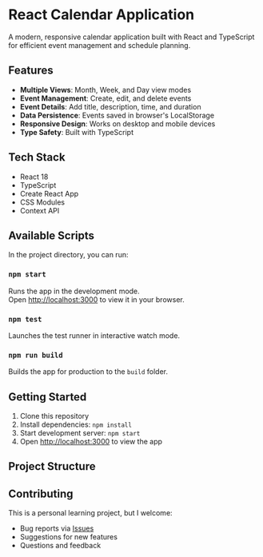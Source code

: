 # React Calendar Application

A modern, responsive calendar application built with React and TypeScript for efficient event management and schedule planning.

## Features

- **Multiple Views**: Month, Week, and Day view modes
- **Event Management**: Create, edit, and delete events
- **Event Details**: Add title, description, time, and duration
- **Data Persistence**: Events saved in browser's LocalStorage
- **Responsive Design**: Works on desktop and mobile devices
- **Type Safety**: Built with TypeScript

## Tech Stack

- React 18
- TypeScript
- Create React App
- CSS Modules
- Context API

## Available Scripts

In the project directory, you can run:

### `npm start`

Runs the app in the development mode.\
Open [http://localhost:3000](http://localhost:3000) to view it in your browser.

### `npm test`

Launches the test runner in interactive watch mode.

### `npm run build`

Builds the app for production to the `build` folder.

## Getting Started

1. Clone this repository
2. Install dependencies: `npm install`
3. Start development server: `npm start`
4. Open [http://localhost:3000](http://localhost:3000) to view the app

## Project Structure

## Contributing

This is a personal learning project, but I welcome:
- Bug reports via [Issues](https://github.com/Chaa1982/calendar_reactJS/issues)
- Suggestions for new features  
- Questions and feedback